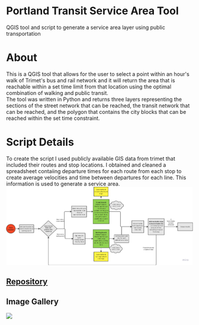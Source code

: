 ﻿# Portland Transit Service Area Tool

QGIS tool and script to generate a service area layer using public transportation   

# About

This is a QGIS tool that allows for the user to select a point within an hour's walk of Trimet's bus and rail network and it will return the area that is reachable within a set time limit from that location using the optimal combination of walking and public transit. 
<br>
The tool was written in Python and returns three layers representing the sections of the street network that can be reached, the transit network that can be reached, and the polygon that contains the city blocks that can be reached within the set time constraint.
<br>
# Script Details
To create the script I used publicly available GIS data from trimet that included their routes and stop locations. 
I obtained and cleaned a spreadsheet contaiing departure times for each route from each stop to create average velocities and time between departures for each line. This information is used to generate a service area.
<br>
<img src="images/TransitServiceAreaFlowchart.png"/>


## [Repository](https://github.com/LukeMitchell-N/PortlandTransitIsochrone)

## Image Gallery
<img src="images/Skatepark Accessibility.png"/>
